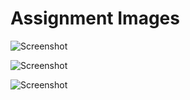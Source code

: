 # Assignment Images

![Screenshot](assets/Screenshot(1672).png)

![Screenshot](assets/Screenshot(1673).png)

![Screenshot](assets/Screenshot(1674).png)

